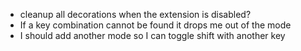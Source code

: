 - cleanup all decorations when the extension is disabled?
- If a key combination cannot be found it drops me out of the mode
-  I should add another mode so I can toggle shift with another key



